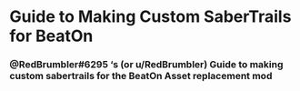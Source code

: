 # Guide to Making Custom SaberTrails for BeatOn

### @RedBrumbler#6295 ‘s (or u/RedBrumbler) Guide to making custom sabertrails for the BeatOn Asset replacement mod
